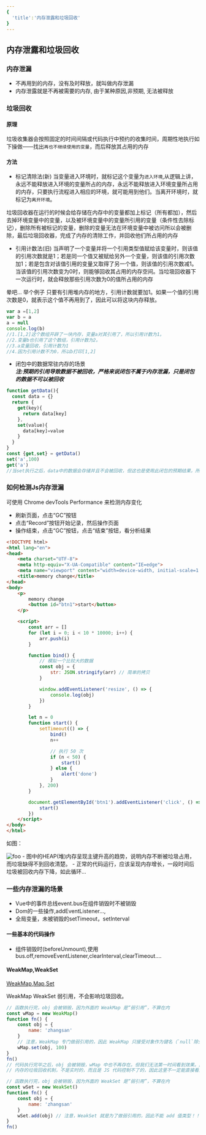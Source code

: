 ```yaml
---
{
  'title':'内存泄露和垃圾回收'
}
---
```

## 内存泄露和垃圾回收

### 内存泄漏

- 不再用到的内存，没有及时释放，就叫做内存泄漏
- 内存泄露就是不再被需要的内存, 由于某种原因,非预期, 无法被释放

### 垃圾回收

#### 原理

垃圾收集器会按照固定的时间间隔或代码执行中预约的收集时间，周期性地执行如下操做——找出`再也不继续使用的变量`，而后释放其占用的内存

#### 方法

- 标记清除法(新)
当变量进入环境时，就标记这个变量为`进入环境`,从逻辑上讲，永远不能释放进入环境的变量所占的内存，永远不能释放进入环境变量所占用的内存，只要执行流程进入相应的环境，就可能用到他们。当离开环境时，就标记为`离开环境`。

垃圾回收器在运行的时候会给存储在内存中的变量都加上标记（所有都加），然后去掉环境变量中的变量，以及被环境变量中的变量所引用的变量（条件性去除标记），删除所有被标记的变量，删除的变量无法在环境变量中被访问所以会被删除，最后垃圾回收器，完成了内存的清除工作，并回收他们所占用的内存

- 引用计数法(旧)
当声明了一个变量并将一个引用类型值赋给该变量时，则该值的引用次数就是1；若是同一个值又被赋给另外一个变量，则该值的引用次数加1；若是包含对该值引用的变量又取得了另一个值，则该值的引用次数减1。当该值的引用次数变为0时，则能够回收其占用的内存空间。当垃圾回收器下一次运行时，就会释放那些引用次数为0的值所占用的内存

晕吧...
举个例子
只要有引用堆内存的地方，引用计数就要加1。如果一个值的引用次数是0，就表示这个值不再用到了，因此可以将这块内存释放。

```js
var a =[1,2]
var b = a
a = null
console.log(b)
//1.[1,2]这个数组开辟了一块内存，变量a对其引用了，所以引用计数为1。
//2.变量b也引用了这个数组，引用计数为2。
//3.a变量回收，引用计数为1
//4.因为引用计数不为0，所以b打印[1,2]
```

- 闭包中的数据常驻内存的场景  
***注:预期的引用导致数据不被回收，严格来说闭包不属于内存泄漏，只是闭包的数据不可以被回收***

```js
function getData(){
  const data = {}
  return {
    get(key){
      return data[key]
    },
    set(value){
      data[key]=value
    }
  }
}
const {get,set} = getData()
set('a',100)
get('a')
//当set执行之后，data中的数据会存储并且不会被回收，但这也是使用此闭包的预期结果，所以说闭包不是内存泄漏，这也是为什么慎用闭包的原因，因为数据变量的常驻内存
```

### 如何检测Js内存泄漏

可使用 Chrome devTools Performance 来检测内存变化

- 刷新页面，点击“GC”按钮
- 点击“Record”按钮开始记录，然后操作页面
- 操作结束，点击“GC”按钮，点击“结束”按钮，看分析结果

```html
<!DOCTYPE html>
<html lang="en">
<head>
    <meta charset="UTF-8">
    <meta http-equiv="X-UA-Compatible" content="IE=edge">
    <meta name="viewport" content="width=device-width, initial-scale=1.0">
    <title>memory change</title>
</head>
<body>
    <p>
        memory change
        <button id="btn1">start</button>
    </p>

    <script>
        const arr = []
        for (let i = 0; i < 10 * 10000; i++) {
            arr.push(i)
        }

        function bind() {
            // 模拟一个比较大的数据
            const obj = {
                str: JSON.stringify(arr) // 简单的拷贝
            }

            window.addEventListener('resize', () => {
                console.log(obj)
            })
        }

        let n = 0
        function start() {
            setTimeout(() => {
                bind()
                n++

                // 执行 50 次
                if (n < 50) {
                    start()
                } else {
                    alert('done')
                }
            }, 200)
        }

        document.getElementById('btn1').addEventListener('click', () => {
            start()
        })
    </script>
</body>
</html>
```

如图：

<img :src="$withBase('/javascript/内存监控.jpg')" alt="foo" />
- 图中的HEAP(堆)内存呈现主键升高的趋势，说明内存不断被垃圾占用，而垃圾缺得不到回收清楚。
- 正常的代码运行，应该呈现内存增长，一段时间后垃圾被回收内存下降，如此循环...

### 一些内存泄漏的场景

- Vue中的事件总线event.bus在组件销毁时不被销毁
- Dom的一些操作,addEventListener...,
- 全局变量，未被销毁的setTimeout，setInterval

#### 一些基本的代码操作

- 组件销毁时(beforeUnmount),使用bus.off,removeEventListener,clearInterval,clearTimeout....

#### WeakMap,WeakSet

[WeakMap,Map,Set](https://zhuanlan.zhihu.com/p/81234278)

WeakMap WeakSet 弱引用，不会影响垃圾回收。

```js
// 函数执行完，obj 会被销毁，因为外面的 WeakMap 是“弱引用”，不算在内
const wMap = new WeakMap()
function fn() {
    const obj = {
        name: 'zhangsan'
    }
    // 注意，WeakMap 专门做弱引用的，因此 WeakMap 只接受对象作为键名（`null`除外），不接受其他类型的值作为键名。其他的无意义
    wMap.set(obj, 100) 
}
fn()
// 代码执行完毕之后，obj 会被销毁，wMap 中也不再存在。但我们无法第一时间看到效果。因为：
// 内存的垃圾回收机制，不是实时的，而且是 JS 代码控制不了的，因此这里不一定能直接看到效果。
```

```js
// 函数执行完，obj 会被销毁，因为外面的 WeakSet 是“弱引用”，不算在内
const wSet = new WeakSet()
function fn() {
    const obj = {
        name: 'zhangsan'
    }
    wSet.add(obj) // 注意，WeakSet 就是为了做弱引用的，因此不能 add 值类型！！！无意义
}
fn()
```
